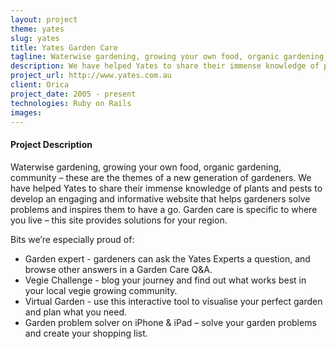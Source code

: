 ```yaml
---
layout: project
theme: yates
slug: yates
title: Yates Garden Care
tagline: Waterwise gardening, growing your own food, organic gardening, community
description: We have helped Yates to share their immense knowledge of plants and pests to develop an engaging and informative website that helps gardeners solve problems and inspires them to have a go
project_url: http://www.yates.com.au
client: Orica
project_date: 2005 - present
technologies: Ruby on Rails
images:
---
```


#### Project Description

Waterwise gardening, growing your own food, organic gardening, community – these are the themes of a new generation of gardeners. We have helped Yates to share their immense knowledge of plants and pests to develop an engaging and informative website that helps gardeners solve problems and inspires them to have a go. Garden care is specific to where you live – this site provides solutions for your region.

Bits we’re especially proud of:

* Garden expert - gardeners can ask the Yates Experts a question, and browse other answers in a Garden Care Q&A.
* Vegie Challenge - blog your journey and find out what works best in your local vegie growing community.
* Virtual Garden - use this interactive tool to visualise your perfect garden and plan what you need.
* Garden problem solver on iPhone & iPad – solve your garden problems and create your shopping list.
